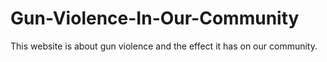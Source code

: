 # Gun-Violence-In-Our-Community
This website is about gun violence and the effect it has on our community.
